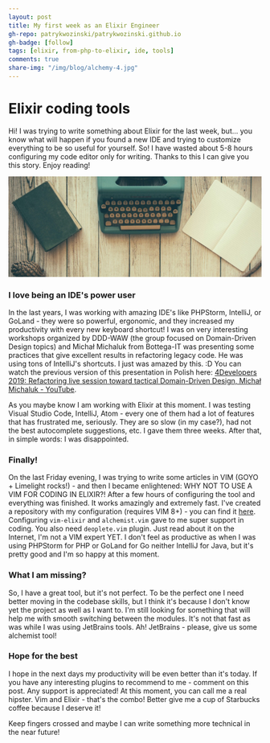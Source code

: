 ```yaml
---
layout: post
title: My first week as an Elixir Engineer
gh-repo: patrykwozinski/patrykwozinski.github.io
gh-badge: [follow]
tags: [elixir, from-php-to-elixir, ide, tools]
comments: true
share-img: "/img/blog/alchemy-4.jpg"
---
```


# Elixir coding tools
Hi! I was trying to write something about Elixir for the last week, but... you know what will happen if you found a new IDE and trying to customize everything to be so useful for yourself. So! I have wasted about 5-8 hours configuring my code editor only for writing. Thanks to this I can give you this story. Enjoy reading!

<p align="center">
    <img src="/img/blog/alchemy-4.jpg" alt="IDE Elixir configure"/>
</p>

### I love being an IDE's power user
In the last years, I was working with amazing IDE's like PHPStorm, IntelliJ, or GoLand - they were so powerful, ergonomic, and they increased my productivity with every new keyboard shortcut! I was on very interesting workshops organized by DDD-WAW (the group focused on Domain-Driven Design topics) and Michał Michaluk from Bottega-IT was presenting some practices that give excellent results in refactoring legacy code. He was using tons of IntelliJ's shortcuts. I just was amazed by this. :D You can watch the previous version of this presentation in Polish here: [4Developers 2019: Refactoring live session toward tactical Domain-Driven Design, Michał Michaluk - YouTube](https://www.youtube.com/watch?v=gf5eAM-MFQ4).

As you maybe know I am working with Elixir at this moment. I was testing Visual Studio Code, IntelliJ, Atom - every one of them had a lot of features that has frustrated me, seriously. They are so slow (in my case?), had not the best autocomplete suggestions, etc. I gave them three weeks. After that, in simple words: I was disappointed.

### Finally!
On the last Friday evening, I was trying to write some articles in VIM (GOYO + Limelight rocks!) - and then I became enlightened: WHY NOT TO USE A VIM FOR CODING IN ELIXIR?! After a few hours of configuring the tool and everything was finished. It works amazingly and extremely fast. I've created a repository with my configuration (requires VIM 8+) - you can find it [here](https://github.com/patrykwozinski/vim-config/).
Configuring `vim-elixir` and `alchemist.vim` gave to me super support in coding. You also need `deoplete.vim` plugin. Just read about it on the Internet, I'm not a VIM expert YET. I don't feel as productive as when I was using PHPStorm for PHP or GoLand for Go neither IntelliJ for Java, but it's pretty good and I'm so happy at this moment.

### What I am missing?
So, I have a great tool, but it's not perfect. To be the perfect one I need better moving in the codebase skills, but I think it's because I don't know yet the project as well as I want to. I'm still looking for something that will help me with smooth switching between the modules. It's not that fast as was while I was using JetBrains tools. Ah! JetBrains - please, give us some alchemist tool!

### Hope for the best
I hope in the next days my productivity will be even better than it's today. If you have any interesting plugins to recommend to me - comment on this post. Any support is appreciated!
At this moment, you can call me a real hipster. Vim and Elixir - that's the combo! Better give me a cup of Starbucks coffee because I deserve it!

Keep fingers crossed and maybe I can write something more technical in the near future!
